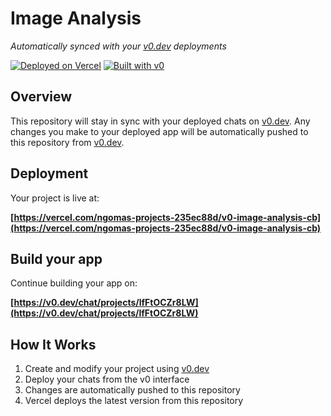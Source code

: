 # Image Analysis

*Automatically synced with your [v0.dev](https://v0.dev) deployments*

[![Deployed on Vercel](https://img.shields.io/badge/Deployed%20on-Vercel-black?style=for-the-badge&logo=vercel)](https://vercel.com/ngomas-projects-235ec88d/v0-image-analysis-cb)
[![Built with v0](https://img.shields.io/badge/Built%20with-v0.dev-black?style=for-the-badge)](https://v0.dev/chat/projects/lfFtOCZr8LW)

## Overview

This repository will stay in sync with your deployed chats on [v0.dev](https://v0.dev).
Any changes you make to your deployed app will be automatically pushed to this repository from [v0.dev](https://v0.dev).

## Deployment

Your project is live at:

**[https://vercel.com/ngomas-projects-235ec88d/v0-image-analysis-cb](https://vercel.com/ngomas-projects-235ec88d/v0-image-analysis-cb)**

## Build your app

Continue building your app on:

**[https://v0.dev/chat/projects/lfFtOCZr8LW](https://v0.dev/chat/projects/lfFtOCZr8LW)**

## How It Works

1. Create and modify your project using [v0.dev](https://v0.dev)
2. Deploy your chats from the v0 interface
3. Changes are automatically pushed to this repository
4. Vercel deploys the latest version from this repository